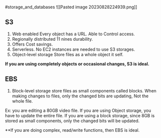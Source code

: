 #storage_and_databases 
![[Pasted image 20230828224939.png]]

## S3
1. Web enabled
	Every object has a URL.
	Able to Control access.
2. Regionally distributed
	11 nines durability.
3. Offers Cost savings. 
4. Serverless.
	No EC2 instances are needed to use S3 storages.
5. Object-level storage
	Store files as a whole object it self.
	
**If you are using completely objects or occasional changes, S3 is ideal.**
## EBS
1. Block-level storage
	store files as small components called blocks.
	When making changes to files, only the changed bits are updating, Not the whole file. 
	
Ex: you are editing a 80GB video file. 
If you are using Object storage, you have to update the entire file. 
If you are using a block storage, since 8GB is stored as small components, only the changed bits will be updated.  

**If you are doing complex, read/write functions, then EBS is ideal.

